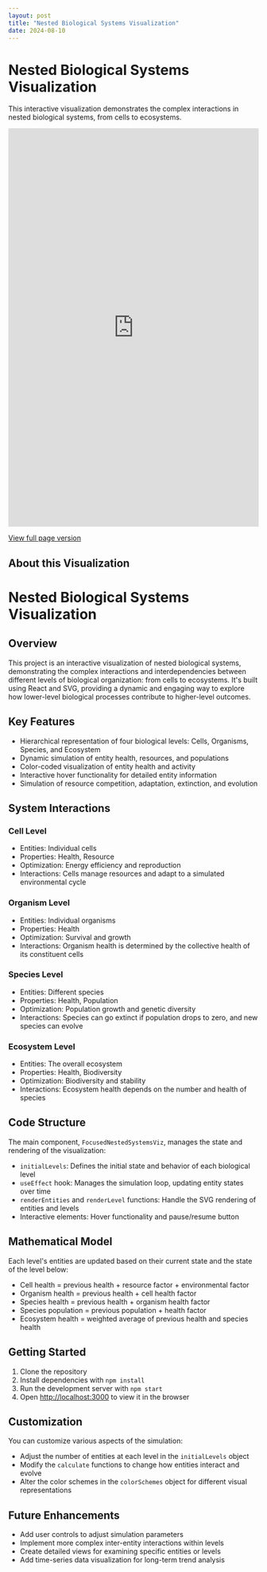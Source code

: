 ```yaml
---
layout: post
title: "Nested Biological Systems Visualization"
date: 2024-08-10
---
```


# Nested Biological Systems Visualization

This interactive visualization demonstrates the complex interactions in nested biological systems, from cells to ecosystems.

<iframe src="https://vinayk94.github.io/nested-systems-viz" width="100%" height="800px" frameborder="0"></iframe>

[View full page version](https://{vinayk94}.github.io/nested-systems-viz)

## About this Visualization

# Nested Biological Systems Visualization

## Overview

This project is an interactive visualization of nested biological systems, demonstrating the complex interactions and interdependencies between different levels of biological organization: from cells to ecosystems. It's built using React and SVG, providing a dynamic and engaging way to explore how lower-level biological processes contribute to higher-level outcomes.

## Key Features

- Hierarchical representation of four biological levels: Cells, Organisms, Species, and Ecosystem
- Dynamic simulation of entity health, resources, and populations
- Color-coded visualization of entity health and activity
- Interactive hover functionality for detailed entity information
- Simulation of resource competition, adaptation, extinction, and evolution

## System Interactions

### Cell Level
- Entities: Individual cells
- Properties: Health, Resource
- Optimization: Energy efficiency and reproduction
- Interactions: Cells manage resources and adapt to a simulated environmental cycle

### Organism Level
- Entities: Individual organisms
- Properties: Health
- Optimization: Survival and growth
- Interactions: Organism health is determined by the collective health of its constituent cells

### Species Level
- Entities: Different species
- Properties: Health, Population
- Optimization: Population growth and genetic diversity
- Interactions: Species can go extinct if population drops to zero, and new species can evolve

### Ecosystem Level
- Entities: The overall ecosystem
- Properties: Health, Biodiversity
- Optimization: Biodiversity and stability
- Interactions: Ecosystem health depends on the number and health of species

## Code Structure

The main component, `FocusedNestedSystemsViz`, manages the state and rendering of the visualization:

- `initialLevels`: Defines the initial state and behavior of each biological level
- `useEffect` hook: Manages the simulation loop, updating entity states over time
- `renderEntities` and `renderLevel` functions: Handle the SVG rendering of entities and levels
- Interactive elements: Hover functionality and pause/resume button

## Mathematical Model

Each level's entities are updated based on their current state and the state of the level below:

- Cell health = previous health + resource factor + environmental factor
- Organism health = previous health + cell health factor
- Species health = previous health + organism health factor
- Species population = previous population + health factor
- Ecosystem health = weighted average of previous health and species health

## Getting Started

1. Clone the repository
2. Install dependencies with `npm install`
3. Run the development server with `npm start`
4. Open [http://localhost:3000](http://localhost:3000) to view it in the browser

## Customization

You can customize various aspects of the simulation:

- Adjust the number of entities at each level in the `initialLevels` object
- Modify the `calculate` functions to change how entities interact and evolve
- Alter the color schemes in the `colorSchemes` object for different visual representations

## Future Enhancements

- Add user controls to adjust simulation parameters
- Implement more complex inter-entity interactions within levels
- Create detailed views for examining specific entities or levels
- Add time-series data visualization for long-term trend analysis